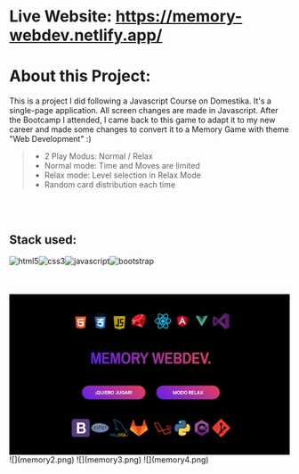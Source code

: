 # Live Website:  https://memory-webdev.netlify.app/

# About this Project:

 This is a project I did following a Javascript Course on Domestika. It's a single-page application. All screen changes are made in Javascript. After the Bootcamp I attended, I came back to this game to adapt it to my new career and made some changes to convert it to a Memory Game with theme "Web Development" :)


> - 2 Play Modus: Normal / Relax
> - Normal mode: Time and Moves are limited 
> - Relax mode: Level selection in Relax Mode
> - Random card distribution each time

 
 <br>
 <br>
 
 ## Stack used:
 
<img align="left" alt="html5" src="https://img.shields.io/badge/-HTML-F64A1D?&style=for-the-badge&logo=html5&logoColor=white" />
<img align="left" alt="css3" src="https://img.shields.io/badge/-CSS-2962E9?&style=for-the-badge&logo=css3&logoColor=white" />
<img align="left" alt="javascript" src="https://img.shields.io/badge/-JAVASCRIPT-D89606?&style=for-the-badge&logo=javascript&logoColor=white" />
<img align="left" alt="bootstrap" src="https://img.shields.io/badge/-bootstrap-533C78?&style=for-the-badge&logo=bootstrap&logoColor=white" />

<br>
<br>
<br>
<br>


<img align="center" src="memory1.png"/>
![](memory2.png)
![](memory3.png)
![](memory4.png)
